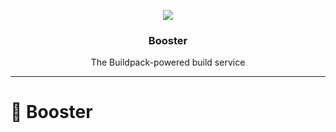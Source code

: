 <p align="center">
  
  <img src="https://media.giphy.com/media/c5Qr4yg3DRams/giphy.gif">
</p>

<h3 align="center">
  Booster
</h3>

<p align="center">
  The Buildpack-powered build service
</p>

---

# 🚀 Booster
